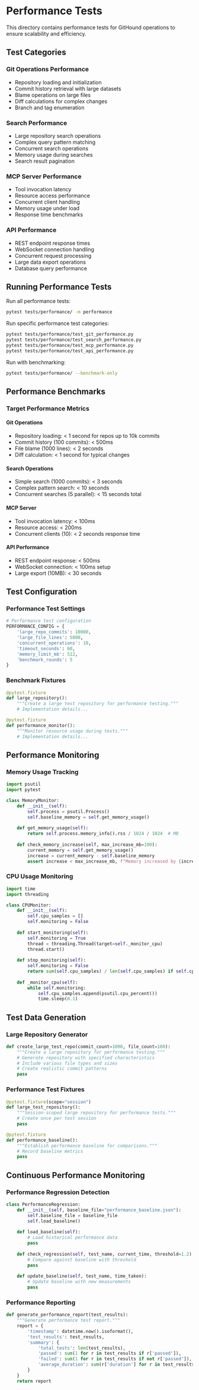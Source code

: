 # Performance Tests

This directory contains performance tests for GitHound operations to ensure scalability and efficiency.

## Test Categories

### Git Operations Performance
- Repository loading and initialization
- Commit history retrieval with large datasets
- Blame operations on large files
- Diff calculations for complex changes
- Branch and tag enumeration

### Search Performance
- Large repository search operations
- Complex query pattern matching
- Concurrent search operations
- Memory usage during searches
- Search result pagination

### MCP Server Performance
- Tool invocation latency
- Resource access performance
- Concurrent client handling
- Memory usage under load
- Response time benchmarks

### API Performance
- REST endpoint response times
- WebSocket connection handling
- Concurrent request processing
- Large data export operations
- Database query performance

## Running Performance Tests

Run all performance tests:
```bash
pytest tests/performance/ -m performance
```

Run specific performance test categories:
```bash
pytest tests/performance/test_git_performance.py
pytest tests/performance/test_search_performance.py
pytest tests/performance/test_mcp_performance.py
pytest tests/performance/test_api_performance.py
```

Run with benchmarking:
```bash
pytest tests/performance/ --benchmark-only
```

## Performance Benchmarks

### Target Performance Metrics

#### Git Operations
- Repository loading: < 1 second for repos up to 10k commits
- Commit history (100 commits): < 500ms
- File blame (1000 lines): < 2 seconds
- Diff calculation: < 1 second for typical changes

#### Search Operations
- Simple search (1000 commits): < 3 seconds
- Complex pattern search: < 10 seconds
- Concurrent searches (5 parallel): < 15 seconds total

#### MCP Server
- Tool invocation latency: < 100ms
- Resource access: < 200ms
- Concurrent clients (10): < 2 seconds response time

#### API Performance
- REST endpoint response: < 500ms
- WebSocket connection: < 100ms setup
- Large export (10MB): < 30 seconds

## Test Configuration

### Performance Test Settings
```python
# Performance test configuration
PERFORMANCE_CONFIG = {
    'large_repo_commits': 10000,
    'large_file_lines': 5000,
    'concurrent_operations': 10,
    'timeout_seconds': 60,
    'memory_limit_mb': 512,
    'benchmark_rounds': 5
}
```

### Benchmark Fixtures
```python
@pytest.fixture
def large_repository():
    """Create a large test repository for performance testing."""
    # Implementation details...

@pytest.fixture  
def performance_monitor():
    """Monitor resource usage during tests."""
    # Implementation details...
```

## Performance Monitoring

### Memory Usage Tracking
```python
import psutil
import pytest

class MemoryMonitor:
    def __init__(self):
        self.process = psutil.Process()
        self.baseline_memory = self.get_memory_usage()
    
    def get_memory_usage(self):
        return self.process.memory_info().rss / 1024 / 1024  # MB
    
    def check_memory_increase(self, max_increase_mb=100):
        current_memory = self.get_memory_usage()
        increase = current_memory - self.baseline_memory
        assert increase < max_increase_mb, f"Memory increased by {increase}MB"
```

### CPU Usage Monitoring
```python
import time
import threading

class CPUMonitor:
    def __init__(self):
        self.cpu_samples = []
        self.monitoring = False
    
    def start_monitoring(self):
        self.monitoring = True
        thread = threading.Thread(target=self._monitor_cpu)
        thread.start()
    
    def stop_monitoring(self):
        self.monitoring = False
        return sum(self.cpu_samples) / len(self.cpu_samples) if self.cpu_samples else 0
    
    def _monitor_cpu(self):
        while self.monitoring:
            self.cpu_samples.append(psutil.cpu_percent())
            time.sleep(0.1)
```

## Test Data Generation

### Large Repository Generator
```python
def create_large_test_repo(commit_count=1000, file_count=100):
    """Create a large repository for performance testing."""
    # Generate repository with specified characteristics
    # Include various file types and sizes
    # Create realistic commit patterns
    pass
```

### Performance Test Fixtures
```python
@pytest.fixture(scope="session")
def large_test_repository():
    """Session-scoped large repository for performance tests."""
    # Create once per test session
    pass

@pytest.fixture
def performance_baseline():
    """Establish performance baseline for comparisons."""
    # Record baseline metrics
    pass
```

## Continuous Performance Monitoring

### Performance Regression Detection
```python
class PerformanceRegression:
    def __init__(self, baseline_file="performance_baseline.json"):
        self.baseline_file = baseline_file
        self.load_baseline()
    
    def load_baseline(self):
        # Load historical performance data
        pass
    
    def check_regression(self, test_name, current_time, threshold=1.2):
        # Compare against baseline with threshold
        pass
    
    def update_baseline(self, test_name, time_taken):
        # Update baseline with new measurements
        pass
```

### Performance Reporting
```python
def generate_performance_report(test_results):
    """Generate performance test report."""
    report = {
        'timestamp': datetime.now().isoformat(),
        'test_results': test_results,
        'summary': {
            'total_tests': len(test_results),
            'passed': sum(1 for r in test_results if r['passed']),
            'failed': sum(1 for r in test_results if not r['passed']),
            'average_duration': sum(r['duration'] for r in test_results) / len(test_results)
        }
    }
    return report
```
